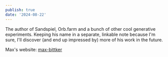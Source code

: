 ```yaml
---
publish: true
date: '2024-08-22'
---
```

The author of Sandspiel, Orb.farm and a bunch of other cool generative experiments. Keeping his name in a separate, linkable note because I'm sure, I'll discover (and end up impressed by) more of his work in the future.

Max's website: [max-bittker](https://maxbittker.com)
